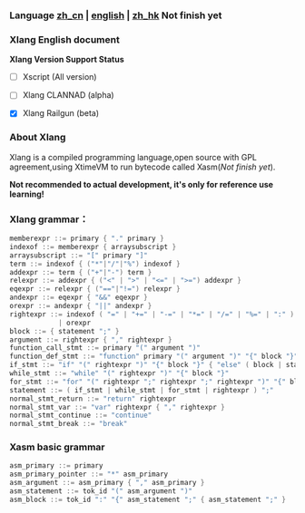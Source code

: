 ### Language [zh_cn](README.md) | [english](README_en-us.md) | [zh_hk](README_zh-hk.md) **Not finish yet**





### Xlang English document



**Xlang Version Support Status**

- [ ] Xscript (All version)

- [ ] Xlang CLANNAD (alpha)

- [x] Xlang Railgun (beta)



### About Xlang



Xlang is a compiled programming language,open source with GPL agreement,using XtimeVM to run bytecode called Xasm(*Not finish yet*).

**Not recommended to actual development, it's only for reference use learning!**



### Xlang grammar：



```c
memberexpr ::= primary { "." primary }
indexof ::= memberexpr { arraysubscript }
arraysubscript ::= "[" primary "]"
term ::= indexof { ("*"|"/"|"%") indexof }
addexpr ::= term { ("+"|"-") term }
relexpr ::= addexpr { ("<" | ">" | "<=" | ">=") addexpr }
eqexpr ::= relexpr { ("=="|"!=") relexpr }
andexpr ::= eqexpr { "&&" eqexpr }
orexpr ::= andexpr { "||" andexpr }
rightexpr ::= indexof ( "=" | "+=" | "-=" | "*=" | "/=" | "%=" | ":" ) orexpr
            | orexpr
block ::= { statement ";" }
argument ::= rightexpr { "," rightexpr }
function_call_stmt ::= primary "(" argument ")"
function_def_stmt ::= "function" primary "(" argument ")" "{" block "}"
if_stmt ::= "if" "(" rightexpr ")" "{" block "}" { "else" ( block | statement ) }
while_stmt ::= "while" "(" rightexpr ")" "{" block "}"
for_stmt ::= "for" "(" rightexpr ";" rightexpr ";" rightexpr ")" "{" block "}"
statement ::= ( if_stmt | while_stmt | for_stmt | rightexpr ) ";"
normal_stmt_return ::= "return" rightexpr
normal_stmt_var ::= "var" rightexpr { "," rightexpr }
normal_stmt_continue ::= "continue"
normal_stmt_break ::= "break"
```



### Xasm basic grammar

```c
asm_primary ::= primary
asm_primary_pointer ::= "*" asm_primary
asm_argument ::= asm_primary { "," asm_primary }
asm_statement ::= tok_id "(" asm_argument ")"
asm_block ::= tok_id ":" "{" asm_statement ";" { asm_statement ";" }
```

